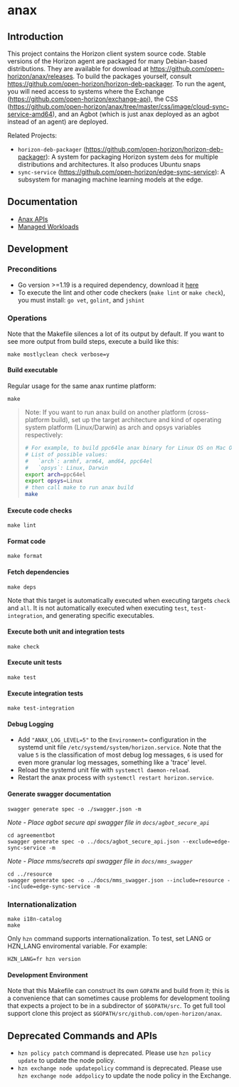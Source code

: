 # anax

## Introduction

This project contains the Horizon client system source code. Stable versions of the Horizon agent are packaged for many Debian-based distributions. They are available for download at https://github.com/open-horizon/anax/releases. To build the packages yourself, consult https://github.com/open-horizon/horizon-deb-packager.
To run the agent, you will need access to systems where the Exchange (https://github.com/open-horizon/exchange-api), the CSS (https://github.com/open-horizon/anax/tree/master/css/image/cloud-sync-service-amd64), and an Agbot (which is just anax deployed as an agbot instead of an agent) are deployed.

Related Projects:

* `horizon-deb-packager` (https://github.com/open-horizon/horizon-deb-packager): A system for packaging Horizon system `deb`s for multiple distributions and architectures. It also produces Ubuntu snaps
* `sync-service` (https://github.com/open-horizon/edge-sync-service): A subsystem for managing machine learning models at the edge.


## Documentation

* [Anax APIs](docs/api.md)
* [Managed Workloads](docs/managed_workloads.md)

## Development

### Preconditions

* Go version >=1.19 is a required dependency, download it [here](https://golang.org/dl/)
* To execute the lint and other code checkers (`make lint` or `make check`), you must install: `go vet`, `golint`, and `jshint`

### Operations

Note that the Makefile silences a lot of its output by default. If you want to see more output from build steps, execute a build like this:

    make mostlyclean check verbose=y

#### Build executable

Regular usage for the same anax runtime platform:

    make

> Note: If you want to run anax build on another platform (cross-platform build), set up the target architecture and kind of operating system platform (Linux/Darwin) as arch and opsys variables respectively:
>
> ```sh
> # For example, to build ppc64le anax binary for Linux OS on Mac OS host use the commands below
> # List of possible values:
> #   `arch`: armhf, arm64, amd64, ppc64el
> #   `opsys`: Linux, Darwin
> export arch=ppc64el
> export opsys=Linux
> # then call make to run anax build
> make
> ```

#### Execute code checks

    make lint

#### Format code

    make format

#### Fetch dependencies

    make deps

Note that this target is automatically executed when executing targets `check` and `all`. It is not automatically executed when executing `test`, `test-integration`, and generating specific executables.

#### Execute both unit and integration tests

    make check

#### Execute unit tests

    make test

#### Execute integration tests

    make test-integration

#### Debug Logging

* Add `"ANAX_LOG_LEVEL=5"` to the `Environment=` configuration in the systemd unit file `/etc/systemd/system/horizon.service`. Note that the value `5` is the classification of most debug log messages, `6` is used for even more granular log messages, something like a 'trace' level.
* Reload the systemd unit file with `systemctl daemon-reload`.
* Restart the anax process with `systemctl restart horizon.service`.

#### Generate swagger documentation

    swagger generate spec -o ./swagger.json -m

*Note - Place agbot secure api swagger file in `docs/agbot_secure_api`*

    cd agreementbot
    swagger generate spec -o ../docs/agbot_secure_api.json --exclude=edge-sync-service -m

*Note - Place mms/secrets api swagger file in `docs/mms_swagger`*

    cd ../resource
    swagger generate spec -o ../docs/mms_swagger.json --include=resource --include=edge-sync-service -m

### Internationalization

    make i18n-catalog
    make

Only `hzn` command supports internationalization. To test, set LANG or HZN_LANG enviromental variable. For example:

    HZN_LANG=fr hzn version

#### Development Environment

Note that this Makefile can construct its own `GOPATH` and build from it; this is a convenience that can sometimes cause problems for development tooling that expects a project to be in a subdirector of `$GOPATH/src`. To get full tool support clone this project as `$GOPATH/src/github.com/open-horizon/anax`.

## Deprecated Commands and APIs
* `hzn policy patch` command is deprecated. Please use `hzn policy update` to update the node policy.
* `hzn exchange node updatepolicy` command is deprecated. Please use `hzn exchange node addpolicy` to update the node policy in the Exchange.
